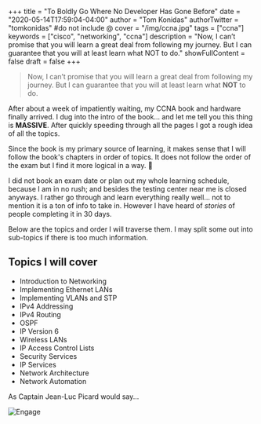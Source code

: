 +++
title = "To Boldly Go Where No Developer Has Gone Before"
date = "2020-05-14T17:59:04-04:00"
author = "Tom Konidas"
authorTwitter = "tomkonidas" #do not include @
cover = "/img/ccna.jpg"
tags = ["ccna"]
keywords = ["cisco", "networking", "ccna"]
description = "Now, I can’t promise that you will learn a great deal from following my journey. But I can guarantee that you will at least learn what NOT to do."
showFullContent = false
draft = false
+++

> Now, I can’t promise that you will learn a great deal from following my journey. But I can guarantee that you will at least learn what **NOT** to do.

After about a week of impatiently waiting, my CCNA book and hardware finally arrived.
I dug into the intro of the book... and let me tell you this thing is **MASSIVE**.
After quickly speeding through all the pages I got a rough idea of all the topics.  

Since the book is my primary source of learning, it makes sense that I will follow the book's chapters in order of topics.
It does not follow the order of the exam but I find it more logical in a way. 🖖  

I did not book an exam date or plan out my whole learning schedule, because I am in no rush; and besides the testing center near me is closed anyways.
I rather go through and learn everything really well... not to mention it is a ton of info to take in. However I have heard of _stories_ of people completing it in 30 days.

Below are the topics and order I will traverse them. I may split some out into sub-topics if there is too much information.

## Topics I will cover
- Introduction to Networking
- Implementing Ethernet LANs
- Implementing VLANs and STP
- IPv4 Addressing
- IPv4 Routing
- OSPF
- IP Version 6
- Wireless LANs
- IP Access Control Lists
- Security Services
- IP Services
- Network Architecture
- Network Automation

As Captain Jean-Luc Picard would say...

![Engage](/img/engage.gif)

